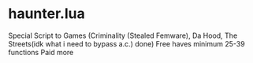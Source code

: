 # haunter.lua
Special Script to Games (Criminality (Stealed Femware), Da Hood, The Streets(idk what i need to bypass a.c.) done)
Free haves minimum 25-39 functions
Paid more
